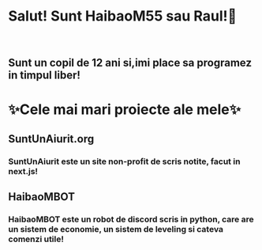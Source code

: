 <h1>Salut! Sunt HaibaoM55 sau Raul!👋</h1>
<br>
<h2>Sunt un copil de 12 ani si,imi place sa programez in timpul liber!</h2>
<h1>✨Cele mai mari proiecte ale mele✨</h1>
<h2>SuntUnAiurit.org</h2>
<h3>SuntUnAiurit este un site non-profit de scris notite, facut in next.js!</h3>
<h2>HaibaoMBOT</h2>
<h3>HaibaoMBOT este un robot de discord scris in python, care are un sistem de economie, un sistem de leveling si cateva comenzi utile!</h3>
